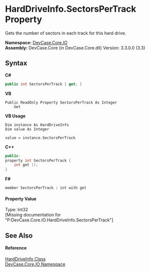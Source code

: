 # HardDriveInfo.SectorsPerTrack Property 
 

Gets the number of sectors in each track for this hard drive.

**Namespace:**&nbsp;<a href="N_DevCase_Core_IO">DevCase.Core.IO</a><br />**Assembly:**&nbsp;DevCase.Core (in DevCase.Core.dll) Version: 3.3.0.0 (3.3)

## Syntax

**C#**<br />
``` C#
public int SectorsPerTrack { get; }
```

**VB**<br />
``` VB
Public ReadOnly Property SectorsPerTrack As Integer
	Get
```

**VB Usage**<br />
``` VB Usage
Dim instance As HardDriveInfo
Dim value As Integer

value = instance.SectorsPerTrack

```

**C++**<br />
``` C++
public:
property int SectorsPerTrack {
	int get ();
}
```

**F#**<br />
``` F#
member SectorsPerTrack : int with get

```


#### Property Value
Type: Int32<br />\[Missing <value> documentation for "P:DevCase.Core.IO.HardDriveInfo.SectorsPerTrack"\]

## See Also


#### Reference
<a href="T_DevCase_Core_IO_HardDriveInfo">HardDriveInfo Class</a><br /><a href="N_DevCase_Core_IO">DevCase.Core.IO Namespace</a><br />